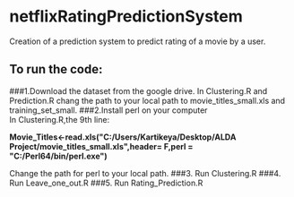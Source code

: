 # netflixRatingPredictionSystem
Creation of a prediction system to predict rating of a movie by a user.
## To run the code:
###1.Download the dataset from the google drive.
In Clustering.R 
and Prediction.R
chang the path to your local path to movie_titles_small.xls and training_set_small.
###2.Install perl on your computer  
In Clustering.R,the 9th line:

**Movie_Titles<-read.xls("C:/Users/Kartikeya/Desktop/ALDA Project/movie_titles_small.xls",header= F,perl = "C:/Perl64/bin/perl.exe")**

Change the path for perl to your local path.
###3. Run Clustering.R
###4. Run Leave_one_out.R
###5. Run Rating_Prediction.R

